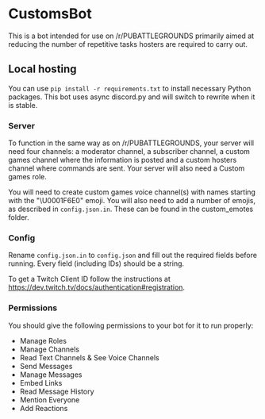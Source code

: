 # CustomsBot

This is a bot intended for use on /r/PUBATTLEGROUNDS primarily aimed at reducing the number of repetitive tasks hosters are required to carry out.

## Local hosting

You can use `pip install -r requirements.txt` to install necessary Python packages. This bot uses async discord.py and will switch to rewrite when it is stable.

### Server

To function in the same way as on /r/PUBATTLEGROUNDS, your server will need four channels: a moderator channel, a subscriber channel, a custom games channel where the information is posted and a custom hosters channel where commands are sent. Your server will also need a Custom games role.

You will need to create custom games voice channel(s) with names starting with the "\U0001F6E0" emoji. You will also need to add a number of emojis, as described in `config.json.in`. These can be found in the custom_emotes folder.

### Config

Rename `config.json.in` to `config.json` and fill out the required fields before running. Every field (including IDs) should be a string.

To get a Twitch Client ID follow the instructions at https://dev.twitch.tv/docs/authentication#registration.

### Permissions

You should give the following permissions to your bot for it to run properly:

* Manage Roles
* Manage Channels
* Read Text Channels & See Voice Channels
* Send Messages
* Manage Messages
* Embed Links
* Read Message History
* Mention Everyone
* Add Reactions
